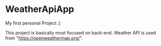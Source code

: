 # WeatherApiApp
My first personal Project :) 

This project is basically most focused on back-end. Weather API is used from "https://openweathermap.org/".
